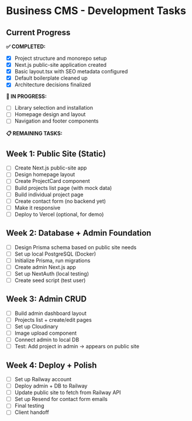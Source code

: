 # Business CMS - Development Tasks

## Current Progress

**✅ COMPLETED:**
- [x] Project structure and monorepo setup
- [x] Next.js public-site application created
- [x] Basic layout.tsx with SEO metadata configured
- [x] Default boilerplate cleaned up
- [x] Architecture decisions finalized

**🔄 IN PROGRESS:**
- [ ] Library selection and installation
- [ ] Homepage design and layout
- [ ] Navigation and footer components

**📋 REMAINING TASKS:**

## Week 1: Public Site (Static)

- [ ] Create Next.js public-site app
- [ ] Design homepage layout
- [ ] Create ProjectCard component
- [ ] Build projects list page (with mock data)
- [ ] Build individual project page
- [ ] Create contact form (no backend yet)
- [ ] Make it responsive
- [ ] Deploy to Vercel (optional, for demo)

## Week 2: Database + Admin Foundation

- [ ] Design Prisma schema based on public site needs
- [ ] Set up local PostgreSQL (Docker)
- [ ] Initialize Prisma, run migrations
- [ ] Create admin Next.js app
- [ ] Set up NextAuth (local testing)
- [ ] Create seed script (test user)

## Week 3: Admin CRUD

- [ ] Build admin dashboard layout
- [ ] Projects list + create/edit pages
- [ ] Set up Cloudinary
- [ ] Image upload component
- [ ] Connect admin to local DB
- [ ] Test: Add project in admin → appears on public site

## Week 4: Deploy + Polish

- [ ] Set up Railway account
- [ ] Deploy admin + DB to Railway
- [ ] Update public site to fetch from Railway API
- [ ] Set up Resend for contact form emails
- [ ] Final testing
- [ ] Client handoff
